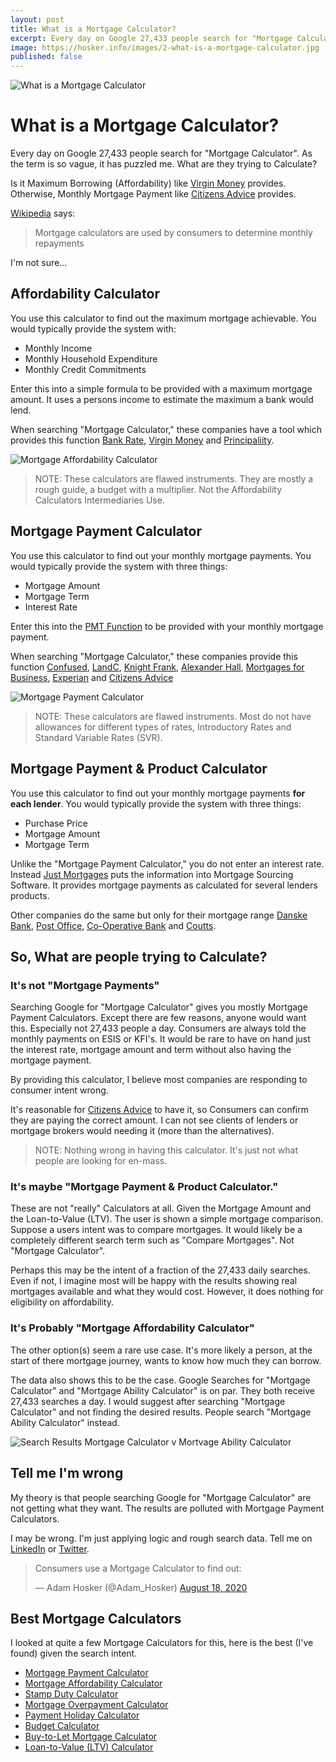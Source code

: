 ```yaml
---
layout: post
title: What is a Mortgage Calculator?
excerpt: Every day on Google 27,433 people search for "Mortgage Calculator". BUT! What are they trying to Calculate?
image: https://hosker.info/images/2-what-is-a-mortgage-calculator.jpg
published: false
---
```


![What is a Mortgage Calculator](https://hosker.info/images/2-what-is-a-mortgage-calculator.jpg)

# What is a Mortgage Calculator?

Every day on Google 27,433 people search for "Mortgage Calculator". As the term is so vague, it has puzzled me. What are they trying to Calculate?


Is it Maximum Borrowing (Affordability) like [Virgin Money] provides. Otherwise, Monthly Mortgage Payment like [Citizens Advice] provides.

[Wikipedia] says:
> Mortgage calculators are used by consumers to determine monthly repayments 

I'm not sure...


## Affordability Calculator

You use this calculator to find out the maximum mortgage achievable. You would typically provide the system with:

*   Monthly Income
*   Monthly Household Expenditure
*   Monthly Credit Commitments

Enter this into a simple formula to be provided with a maximum mortgage amount. It uses a persons income to estimate the maximum a bank would lend.

When searching "Mortgage Calculator," these companies have a tool which provides this function [Bank Rate], [Virgin Money] and [Principaliity].

![Mortgage Affordability Calculator](https://hosker.info/images/2-affordability-calculator.jpg)

> NOTE: These calculators are flawed instruments. They are mostly a rough guide, a budget with a multiplier. Not the Affordability Calculators Intermediaries Use.

## Mortgage Payment Calculator

You use this calculator to find out your monthly mortgage payments. You would typically provide the system with three things:

*   Mortgage Amount
*   Mortgage Term
*   Interest Rate

Enter this into the [PMT Function] to be provided with your monthly mortgage payment.

When searching "Mortgage Calculator," these companies provide this function [Confused], [LandC], [Knight Frank], [Alexander Hall], [Mortgages for Business], [Experian] and [Citizens Advice]

![Mortgage Payment Calculator](https://hosker.info/images/2-mortgage-payment-calculator.jpg)

> NOTE: These calculators are flawed instruments. Most do not have allowances for different types of rates, Introductory Rates and Standard Variable Rates (SVR).

## Mortgage Payment & Product Calculator

You use this calculator to find out your monthly mortgage payments **for each lender**. You would typically provide the system with three things:

*   Purchase Price
*   Mortgage Amount
*   Mortgage Term

Unlike the "Mortgage Payment Calculator," you do not enter an interest rate. Instead [Just Mortgages] puts the information into Mortgage Sourcing Software. It provides mortgage payments as calculated for several lenders products.

Other companies do the same but only for their mortgage range [Danske Bank], [Post Office], [Co-Operative Bank] and [Coutts].

## So, What are people trying to Calculate?

### It's not "Mortgage Payments"

Searching Google for "Mortgage Calculator" gives you mostly Mortgage Payment Calculators. Except there are few reasons, anyone would want this. Especially not 27,433 people a day. Consumers are always told the monthly payments on ESIS or KFI's. It would be rare to have on hand just the interest rate, mortgage amount and term without also having the mortgage payment.

By providing this calculator, I believe most companies are responding to consumer intent wrong.

It's reasonable for [Citizens Advice] to have it, so Consumers can confirm they are paying the correct amount. I can not see clients of lenders or mortgage brokers would needing it (more than the alternatives).

> NOTE: Nothing wrong in having this calculator. It's just not what people are looking for en-mass.

### It's maybe "Mortgage Payment & Product Calculator."

These are not "really" Calculators at all. Given the Mortgage Amount and the Loan-to-Value (LTV). The user is shown a simple mortgage comparison. Suppose a users intent was to compare mortgages. It would likely be a completely different search term such as "Compare Mortgages". Not "Mortgage Calculator".

Perhaps this may be the intent of a fraction of the 27,433 daily searches. Even if not, I imagine most will be happy with the results showing real mortgages available and what they would cost. However, it does nothing for eligibility on affordability.

### It's Probably "Mortgage Affordability Calculator"

The other option(s) seem a rare use case. It's more likely a person, at the start of there mortgage journey, wants to know how much they can borrow.

The data also shows this to be the case. Google Searches for "Mortgage Calculator" and "Mortgage Ability Calculator" is on par. They both receive 27,433 searches a day. I would suggest after searching "Mortgage Calculator" and not finding the desired results. People search "Mortgage Ability Calculator" instead.

![Search Results Mortgage Calculator v Mortvage Ability Calculator](https://hosker.info/images/2-search-comparison.jpg)

## Tell me I'm wrong

My theory is that people searching Google for "Mortgage Calculator" are not getting what they want. The results are polluted with Mortgage Payment Calculators.

I may be wrong. I'm just applying logic and rough search data. Tell me on [LinkedIn] or [Twitter].

<div id="html" markdown="0">
<blockquote class="twitter-tweet"><p lang="en" dir="ltr">Consumers use a Mortgage Calculator to find out:</p>&mdash; Adam Hosker (@Adam_Hosker) <a href="https://twitter.com/Adam_Hosker/status/1295689263774928896?ref_src=twsrc%5Etfw">August 18, 2020</a></blockquote> <script async src="https://platform.twitter.com/widgets.js" charset="utf-8"></script>
</div>

## Best Mortgage Calculators

I looked at quite a few Mortgage Calculators for this, here is the best (I've found) given the search intent.


*   [Mortgage Payment Calculator](https://www.calculator.net/mortgage-calculator-uk.html)
*   [Mortgage Affordability Calculator](https://www.moneysupermarket.com/mortgages/how-much-can-i-borrow/)
*   [Stamp Duty Calculator](https://www.moneysupermarket.com/mortgages/search/stamp-duty-holiday/)
*   [Mortgage Overpayment Calculator](https://www.moneysupermarket.com/mortgages/overpayment-calculator/)
*   [Payment Holiday Calculator](https://www.moneysupermarket.com/mortgages/search/payment-holiday/)
*   [Budget Calculator](https://www.santander.co.uk/personal/mortgages/mortgage-calculators/budget-calculator)
*   [Buy-to-Let Mortgage Calculator](https://cyborg.finance/mortgage-tools/buy-to-let-mortgage-calculator)
*   [Loan-to-Value (LTV) Calculator](https://cyborg.finance/mortgage-tools/loan-to-value-calculator)



[Santander]: https://santanderforintermediaries.co.uk/calculators-and-forms/mortgage-payment/  'Santander - Mortgage Payment Calculator'
[Confused]: https://confused.com/home-insurance/mortgage-calculator  'Confused - Mortgage Payment Calculator'
[LandC]: https://landc.co.uk/calculators/how-much-will-my-mortgage-cost/  'LandC - Mortgage Payment Calculator'
[Knight Frank]: https://knightfrankfinance.co.uk/mortgage-calculator  'Knight Frank - Mortgage Payment Calculator'
[Alexander Hall]: https://alexanderhall.co.uk/mortgage-calculator  'Alexander Hall - Mortgage Payment Calculator'
[Mortgages for Business]: https://mortgagesforbusiness.co.uk/calculators/mortgage-repayment-calculator/  'Mortgages for Business - Mortgage Payment Calculator'
[Experian]: https://experian.co.uk/consumer/mortgages/calculators/mortgage-calculator.html  'Experian - Mortgage Payment Calculator'
[Citizens Advice]: https://www.citizensadvice.org.uk/housing/moving-and-improving-your-home/mortgage-calculator/  'Citizens Advice - Mortgage Payment Calculator'
[Money Saving Expert]: https://moneysavingexpert.com/mortgages/mortgage-rate-calculator/  'Money Saving Expert - Mortgage Payment Calculator'
[Danske Bank]: https://danskebank.co.uk/personal/products/mortgages/repayment-calculator  'Danske Bank - Mortgage Payment Calculator (With Rates)'
[Post Office]: https://postoffice.co.uk/mortgages/repayment-calculator#  'Post Office - Mortgage Payment Calculator (With Rates)'
[Just Mortgages]: https://justmortgages.co.uk/mortgage-calculator/  'Just Mortgages - Mortgage Payment Calculator (With Rates)'
[Co-Operative Bank]: https://www.co-operativebank.co.uk/mortgages/mortgage-calculator  'Co-Operative Bank - Mortgage Payment Calculator (With Rates)'
[Coutts]: https://coutts.com/private-banking/mortgage-calculator.html  'Coutts - Mortgage Payment Calculator (With Rates)'
[Bank Rate]: https://bankrate.com/uk/mortgages/how-much-can-i-borrow-calculator/  'Bank Rate - Mortgage Affordability Calculator'
[Virgin Money]: https://uk.virginmoney.com/mortgages/tools/mortgage-calculator/input  'Virgin Money - Mortgage Affordability Calculator'
[Principaliity]: https://www.principality.co.uk/mortgages/mortgage-calculator  'Principaliity - Mortgage Affordability Calculator'
[Go Compare]: https://gocompare.com/mortgages/mortgage-calculator/  'Go Compare - Mortgage Affordability & Payment Calculator'
[Trussle]: https://trussle.com/mortgages/mortgage-calculator  'Trussle - Mortgage Affordability & Payment Calculator'
[Right Move]: https://rightmove.co.uk/advice/mortgage-calculators/#mortgage-repayment  'Right Move - Mortgage Affordability & Payment Calculator'
[WikiPedia]: https://en.wikipedia.org/wiki/Mortgage_calculator "WikiPedia - Mortgage Calculator"
[PMT Function]: https://support.microsoft.com/en-us/office/pmt-function-0214da64-9a63-4996-bc20-214433fa6441 "PMT Excel Function"
[LinkedIn]: https://www.linkedin.com/in/ahosker/
[Twitter]: https://twitter.com/adam_hosker
